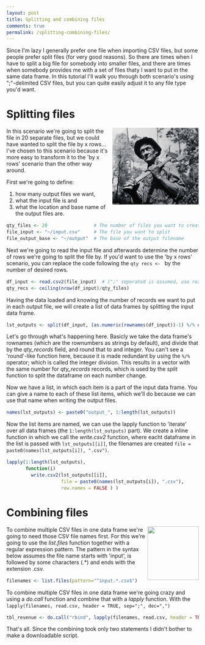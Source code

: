 ```yaml
---
layout: post
title: Splitting and combining files
comments: true
permalink: /splitting-combining-files/
---
```


Since I'm lazy I generally prefer one file when importing CSV files, but some people prefer split files (for very good reasons). So there are times when I have to split a big file for somebody into smaller files, and there are times when somebody provides me with a set of files thaty I want to put in the same data frame. In this tutorial I'll walk you through both scenario's using ";"-delimited CSV files, but you can quite easily adjust it to any file type you'd want.

# Splitting files

<img src="/_pages/tutorials/lumberjack.jpg" width="226" height="200" align="right"/> 

In this scenario we're going to split the file in 20 separate files, but we could have wanted to split the file by x rows... I've chosen to this scenario because it's more easy to transform it to the 'by x rows' scenario than the other way around. 

First we're going to define:

1. how many output files we want, 
2. what the input file is and
3. what the location and base name of the output files are.

```r
qty_files <- 20                 # The number of files you want to create
file_input <- "~/input.csv"     # The file you want to split
file_output_base <- "~/output"  # The base of the output filename
```

Next we're going to read the input file and afterwards determine the number of rows we're going to split the file by. If you'd want to use the 'by x rows' scenario, you can replace the code following the ```qty recs <- ``` by the number of desired rows.

```r
df_input <- read.csv2(file_input)  # (";" seperated is assumed, use read.csv for "," separated)
qty_recs <- ceiling(nrow(df_input)/qty_files) 
```

Having the data loaded and knowing the number of records we want to put in each output file, we will create a list of data frames by splitting the input data frame.
```r
lst_outputs <- split(df_input, (as.numeric(rownames(df_input))-1) %/% qty_recs)
```
Let's go through what's happening here. Basicly we take the data frame's rownames (which are the rownumbers as strings by default), and divide that by the _qty_records_ field, and round that to and integer. You can't see a 'round'-like function here, because it is made redundant by using the ```%/%``` operator; which is called the integer division. This results in a vector with the same number for _qty_records_ records, which is used by the _split_ function to split the dataframe on each number change.

Now we have a list, in which each item is a part of the input data frame. You can give a name to each of these list items, which we'll do because we can use that name when writing the output files.
```r
names(lst_outputs) <- paste0("output_", 1:length(lst_outputs))
```
Now the list items are named, we can use the lapply function to 'iterate' over all data frames (the ```1:length(lst_outputs)``` part). We create a inline function in which we call the _write.csv2_ function, where eacht dataframe in the list is passed with ```lst_outputs[[i]]```, the filenames are created ```file = paste0(names(lst_outputs[i]), ".csv")```.
```r
lapply(1:length(lst_outputs), 
       function(i)
         write.csv2(lst_outputs[[i]],
                    file = paste0(names(lst_outputs[i]), ".csv"),
                    row.names = FALSE ) )
```


# Combining files

<img src="/_pages/tutorials/statistical-tests/pritt-stick.png" width="134" height="140" align="right"/>

To combine multiple CSV files in one data frame we're going to need those CSV file names first.  For this we're going to use the _list.files_ function together with a regular expression pattern. The pattern in the syntax below assumes the file name starts with 'input', is followed by some characters (.*) and ends with the extension .csv. 
```r 
filenames <- list.files(pattern="^input.*.csv$")
```

To combine multiple CSV files in one data frame we're going crazy and using a _do.call_ function and combine that with a _lapply_ function. With the ```lapply(filenames, read.csv, header = TRUE, sep=";", dec=",")```
```r 
tbl_revenue <- do.call("rbind", lapply(filenames, read.csv, header = TRUE, sep=";", dec=","))
```

That's all. Since the combining took only two statements I didn't bother to make a downloadable script.
